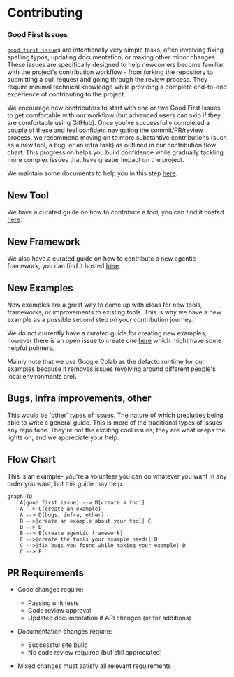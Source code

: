 # Contributing

### Good First Issues
[`good first issue`](https://github.com/The-AI-Alliance/gofannon/issues?q=is%3Aissue%20state%3Aopen%20label%3A%22good%20first%20issue%22)s 
are intentionally very simple tasks, often involving fixing spelling typos, 
updating documentation, or making other minor changes. These issues are 
specifically designed to help newcomers become familiar with the project's 
contribution workflow - from forking the repository to submitting a pull request
and going through the review process. They require minimal technical knowledge 
while providing a complete end-to-end experience of contributing to the project.

We encourage new contributors to start with one or two Good First Issues to get 
comfortable with our workflow (but advanced users can skip if they are 
comfortable using GitHub). Once you've successfully completed a couple of these 
and feel confident navigating the commit/PR/review process, we recommend moving 
on to more substantive contributions (such as a new tool, a bug, or an infra 
task) as outlined in our contribution flow chart. This progression helps you 
build confidence while gradually tackling more complex issues that have greater 
impact on the project.

We maintain some documents to help you in this step [here](https://the-ai-alliance.github.io/gofannon/developers/first_contribution.html).

## New Tool
We have a curated guide on how to contribute a tool, you can find it hosted
[here](https://the-ai-alliance.github.io/gofannon/developers/contribute_tool.html).

## New Framework
We also have a curated guide on how to contribute a new agentic framework, you 
can find it hosted [here](https://the-ai-alliance.github.io/gofannon/developers/contribute_agentic_framework.html).

## New Examples
New examples are a great way to come up with ideas for new tools, frameworks, or
improvements to existing tools. This is why we have a new example as a possible
second step on your contribution journey. 

We do not currently have a curated guide for creating new examples, however there
is an open issue to create one [here](https://github.com/The-AI-Alliance/gofannon/issues/229)
which might have some helpful pointers. 

Mainly note that we use Google Colab as the defacto runtime for our examples 
because it removes issues revolving around different people's local environments
are).

## Bugs, Infra improvements, other
This would be 'other' types of issues. The nature of which precludes being able 
to write a general guide. This is more of the traditional types of issues any repo
face. They're not the exciting cool issues; they are what keeps the lights on, 
and we appreciate your help.

## Flow Chart

This is an example- you're a volunteer you can do whatever you want in any order
you want, but this guide may help. 

```mermaid  
graph TD  
    A[good first issue] --> B[create a tool]  
    A --> C[create an example]  
    A --> D[bugs, infra, other]  
    B -->|create an example about your tool| C
    B --> D 
    B --> E[create agentic framework]
    C -->|create the tools your example needs| B
    C -->|fix bugs you found while making your example| D
    C --> E
```
## PR Requirements

- Code changes require:
    - Passing unit tests
    - Code review approval
    - Updated documentation if API changes (or for additions)

- Documentation changes require:
    - Successful site build
    - No code review required (but still appreciated)

- Mixed changes must satisfy all relevant requirements  